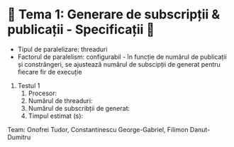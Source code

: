 # 🚀 Tema 1: Generare de subscripții & publicații - Specificații 🚀

- Tipul de paralelizare: threaduri 
- Factorul de paralelism: configurabil - în funcție de numărul de publicații și constrângeri, se ajustează numărul de subscipții de generat pentru fiecare fir de execuție

1. Testul 1
	1. Procesor: 
	2. Numărul de threaduri:
	3. Numărul de subscribții de generat:
	4. Timpul estimat (s):

Team: Onofrei Tudor, Constantinescu George-Gabriel, Filimon Danut-Dumitru